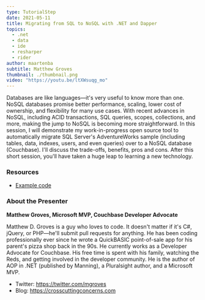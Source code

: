 ```yaml
---
type: TutorialStep
date: 2021-05-11
title: Migrating from SQL to NoSQL with .NET and Dapper
topics:
  - .net
  - data
  - ide
  - resharper
  - rider
author: maartenba
subtitle: Matthew Groves
thumbnail: ./thumbnail.png
video: "https://youtu.be/ltXWsuqg_mo"
---
```


Databases are like languages—it's very useful to know more than one. NoSQL databases promise better performance, scaling, lower cost of ownership, and flexibility for many use cases. With recent advances in NoSQL, including ACID transactions, SQL queries, scopes, collections, and more, making the jump to NoSQL is becoming more straightforward. In this session, I will demonstrate my work-in-progress open source tool to automatically migrate SQL Server's AdventureWorks sample (including tables, data, indexes, users, and even queries) over to a NoSQL database (Couchbase). I'll discuss the trade-offs, benefits, pros and cons. After this short session, you'll have taken a huge leap to learning a new technology.

### Resources

- [Example code](https://github.com/mgroves/SqlServerToCouchbase)

### About the Presenter

**Matthew Groves, Microsoft MVP, Couchbase Developer Advocate**

Matthew D. Groves is a guy who loves to code. It doesn't matter if it's C#, jQuery, or PHP—he'll submit pull requests for anything. He has been coding professionally ever since he wrote a QuickBASIC point-of-sale app for his parent's pizza shop back in the 90s. He currently works as a Developer Advocate for Couchbase. His free time is spent with his family, watching the Reds, and getting involved in the developer community. He is the author of AOP in .NET (published by Manning), a Pluralsight author, and a Microsoft MVP.

- Twitter: <https://twitter.com/mgroves>
- Blog: <https://crosscuttingconcerns.com>
